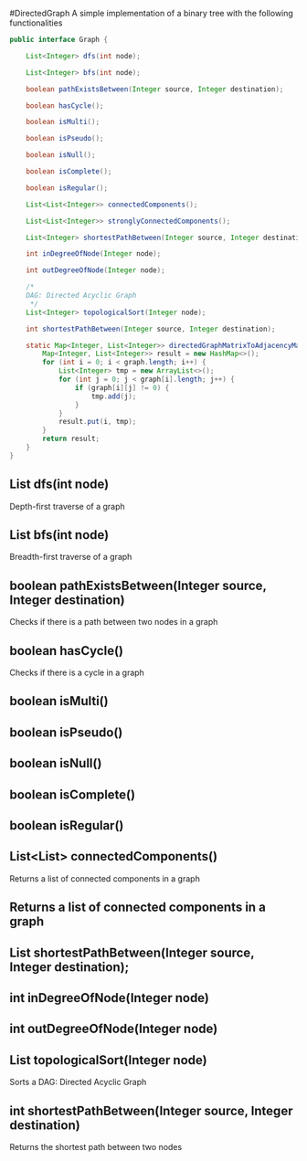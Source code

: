 #DirectedGraph
A simple implementation of a binary tree with the following functionalities

```java
public interface Graph {

    List<Integer> dfs(int node);

    List<Integer> bfs(int node);

    boolean pathExistsBetween(Integer source, Integer destination);

    boolean hasCycle();

    boolean isMulti();

    boolean isPseudo();

    boolean isNull();

    boolean isComplete();

    boolean isRegular();

    List<List<Integer>> connectedComponents();

    List<List<Integer>> stronglyConnectedComponents();

    List<Integer> shortestPathBetween(Integer source, Integer destination);

    int inDegreeOfNode(Integer node);

    int outDegreeOfNode(Integer node);

    /*
    DAG: Directed Acyclic Graph
     */
    List<Integer> topologicalSort(Integer node);

    int shortestPathBetween(Integer source, Integer destination);

    static Map<Integer, List<Integer>> directedGraphMatrixToAdjacencyMap(int[][] graph) {
        Map<Integer, List<Integer>> result = new HashMap<>();
        for (int i = 0; i < graph.length; i++) {
            List<Integer> tmp = new ArrayList<>();
            for (int j = 0; j < graph[i].length; j++) {
                if (graph[i][j] != 0) {
                    tmp.add(j);
                }
            }
            result.put(i, tmp);
        }
        return result;
    }
}
```

## List<Integer> dfs(int node)

Depth-first traverse of a graph

## List<Integer> bfs(int node)

Breadth-first traverse of a graph

## boolean pathExistsBetween(Integer source, Integer destination)

Checks if there is a path between two nodes in a graph

## boolean hasCycle()

Checks if there is a cycle in a graph

## boolean isMulti()

## boolean isPseudo()

## boolean isNull()

## boolean isComplete()

## boolean isRegular()

## List<List<Integer>> connectedComponents()

Returns a list of connected components in a graph

## Returns a list of connected components in a graph

## List<Integer> shortestPathBetween(Integer source, Integer destination);

## int inDegreeOfNode(Integer node)

## int outDegreeOfNode(Integer node)

## List<Integer> topologicalSort(Integer node)

Sorts a DAG: Directed Acyclic Graph 

## int shortestPathBetween(Integer source, Integer destination)
Returns the shortest path between two nodes
